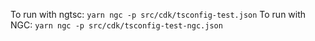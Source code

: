 To run with ngtsc: `yarn ngc -p src/cdk/tsconfig-test.json`
To run with NGC: `yarn ngc -p src/cdk/tsconfig-test-ngc.json`